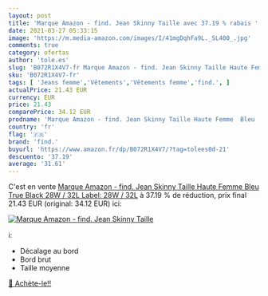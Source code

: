 ```yaml
---
layout: post
title: 'Marque Amazon - find. Jean Skinny Taille avec 37.19 % rabais '
date: 2021-03-27 05:33:15
image: 'https://m.media-amazon.com/images/I/41mgDqhFa9L._SL400_.jpg'
comments: true
category: ofertas
author: 'tole.es'
slug: 'B072R1X4V7-fr Marque Amazon - find. Jean Skinny Taille Haute Femme Bleu...'
sku: 'B072R1X4V7-fr'
tags: [ 'Jeans femme','Vêtements','Vêtements femme','find.', ]
actualPrice: 21.43 EUR
currency: EUR
price: 21.43
comparePrice: 34.12 EUR
prodname: 'Marque Amazon - find. Jean Skinny Taille Haute Femme  Bleu  True Black   28W / 32L  Label: 28W / 32L'
country: 'fr'
flag: '🇫🇷'
brand: 'find.'
buyurl: 'https://www.amazon.fr/dp/B072R1X4V7/?tag=tolees0d-21'
descuento: '37.19'
average: '31.61'
---
```


C'est en vente [Marque Amazon - find. Jean Skinny Taille Haute Femme  Bleu  True Black   28W / 32L  Label: 28W / 32L](https://www.amazon.fr/dp/B072R1X4V7/?tag=tolees0d-21)  à  37.19 % de réduction, prix final  21.43 EUR (original: 34.12 EUR) ici:

[![Marque Amazon - find. Jean Skinny Taille](https://m.media-amazon.com/images/I/41mgDqhFa9L._SL400_.jpg)](https://www.amazon.fr/dp/B072R1X4V7/?tag=tolees0d-21)

ℹ️:

- Décalage au bord
- Bord brut
- Taille moyenne

[🛒 Achète-le!!](https://www.amazon.fr/dp/B072R1X4V7/?tag=tolees0d-21)
